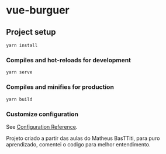 # vue-burguer

## Project setup
```
yarn install
```

### Compiles and hot-reloads for development
```
yarn serve
```

### Compiles and minifies for production
```
yarn build
```

### Customize configuration
See [Configuration Reference](https://cli.vuejs.org/config/).

Projeto criado a partir das aulas do Matheus BasTTiti, para puro aprendizado, comentei o codigo para melhor entendimento.
